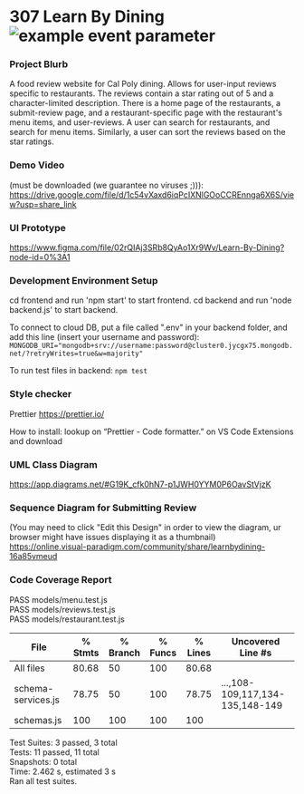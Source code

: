 # 307 Learn By Dining ![example event parameter](https://github.com/github/docs/actions/workflows/main.yml/badge.svg?event=push)

### Project Blurb
A food review website for Cal Poly dining. Allows for user-input reviews specific to restaurants. The reviews contain a star rating out of 5 and a character-limited description. There is a home page of the restaurants, a submit-review page, and a restaurant-specific page with the restaurant's menu items, and user-reviews. A user can search for restaurants, and search for menu items. Similarly, a user can sort the reviews based on the star ratings.

### Demo Video 
(must be downloaded (we guarantee no viruses ;))): 
https://drive.google.com/file/d/1c54vXaxd6iqPcIXNlGOoCCREnnga6X6S/view?usp=share_link

### UI Prototype
https://www.figma.com/file/02rQIAj3SRb8QyAo1Xr9Wv/Learn-By-Dining?node-id=0%3A1

### Development Environment Setup
cd frontend and run 'npm start' to start frontend.
cd backend and run 'node backend.js' to start backend.

To connect to cloud DB, put a file called ".env" in your backend folder, and add this line (insert your username and password):
`MONGODB_URI="mongodb+srv://username:password@cluster0.jycgx75.mongodb.net/?retryWrites=true&w=majority"`

To run test files in backend:
`npm test`

### Style checker
Prettier https://prettier.io/

How to install: lookup on “Prettier - Code formatter.” on VS Code Extensions and download

### UML Class Diagram
https://app.diagrams.net/#G19K_cfk0hN7-p1JWH0YYM0P6OavStVjzK

### Sequence Diagram for Submitting Review 
(You may need to click "Edit this Design" in order to view the diagram, ur browser might have issues displaying it as a thumbnail)
https://online.visual-paradigm.com/community/share/learnbydining-16a85vmeud

### Code Coverage Report

PASS  models/menu.test.js <br>
PASS  models/reviews.test.js <br>
PASS  models/restaurant.test.js <br>

File                | % Stmts | % Branch | % Funcs | % Lines | Uncovered Line #s               
--------------------|---------|----------|---------|---------|---------------------------------
All files           |   80.68 |       50 |     100 |   80.68 |                                 
 schema-services.js |   78.75 |       50 |     100 |   78.75 | ...,108-109,117,134-135,148-149 
 schemas.js         |     100 |      100 |     100 |     100 |                                 

Test Suites: 3 passed, 3 total <br>
Tests:       11 passed, 11 total <br>
Snapshots:   0 total <br>
Time:        2.462 s, estimated 3 s <br>
Ran all test suites. <br>
